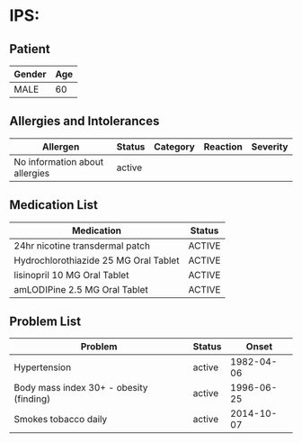 # IPS:

## Patient

|Gender|Age|
|---|---|
|MALE|60|

## Allergies and Intolerances

|Allergen|Status|Category|Reaction|Severity|
|---|---|---|---|---|
|No information about allergies|active||||

## Medication List

|Medication|Status|
|---|---|
|24hr nicotine transdermal patch|ACTIVE|
|Hydrochlorothiazide 25 MG Oral Tablet|ACTIVE|
|lisinopril 10 MG Oral Tablet|ACTIVE|
|amLODIPine 2.5 MG Oral Tablet|ACTIVE|

## Problem List

|Problem|Status|Onset|
|---|---|---|
|Hypertension|active|1982-04-06|
|Body mass index 30+ - obesity (finding)|active|1996-06-25|
|Smokes tobacco daily|active|2014-10-07|
